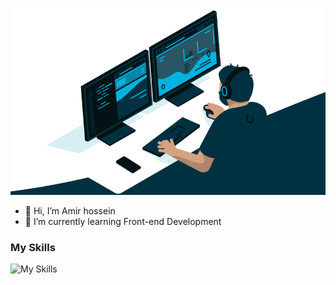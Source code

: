![Coding Image](coding.jpg)

- 👋 Hi, I’m Amir hossein
- 🌱 I’m currently learning Front-end Development
### My Skills
![My Skills](https://skillicons.dev/icons?i=html,css,js)
<!---
amirhirx/amirhirx is a ✨ special ✨ repository because its `README.md` (this file) appears on your GitHub profile.
You can click the Preview link to take a look at your changes.
--->
